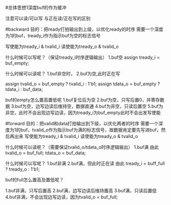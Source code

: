 #总体思想1深度buf的作为缓冲

注意可以读/可以写
与正在读/正在写的区别

#backward
目的：把ready打拍输出到上级，以优化ready的时序
需要一个深度为1的buf，tready_i作为指示buf为空的标志信号

写使能为tready_i & tvalid_i
读使能为tready_o & tvalid_o

什么时候可以写呢？（保证tready_i时序逻辑输出）
1.buf空
assign tready_i = buf_empty;

什么时候可以读呢？
1.buf非空时，
2.buf为空,此时正在写

assign tvalid_o = buf_empty ? tvalid_i : 1'b1;
assign tdata_o  = buf_empty ? tdata_i  : buf_data;

buf的empty怎么置高置低呢
1.buf复位后为空
2.buf为空，只写后置0，并寄存数据
3.buf为空，边写边读后维持空，数据直通
4.buf为非空，只读后置空
5.buf为非空，此时不会出现边写边读，因为tready_i为buf_empty此时不会出发写使能


#forward
目的：把valid和data打拍输出到下级，以优化两者的时序
需要一个深度为1的buf，tvalid_o作为指示buf为满的标志信号，故数据肯定要先写进buf，然后再出来
写使能为tready_i & tvalid_i
读使能为tready_o & tvalid_o

什么时候可以读呢？（需要保证tvalid_o/tdata_o时序逻辑输出）
1.buf满
由此 tvalid_o = buf_full;
     tdata_o  = buf_data;

什么时候可以写呢？
1.buf非满
2.buf满，但此时正在读
由此 tready_i =  buff_full ? tready_o : 1'b1;

buf的full怎么置高及置低呢？

1.buf非满，只写后置高
2.buf满，边写边读后维持置高
3.buf满，只读后置低
4.buf非满，不会出现边写边读，因为tvalid_o = buf_full;




	

